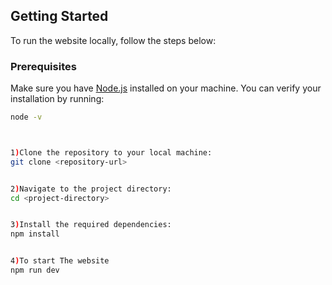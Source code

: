 ## Getting Started

To run the website locally, follow the steps below:

### Prerequisites

Make sure you have [Node.js](https://nodejs.org/) installed on your machine. You can verify your installation by running:

```bash
node -v



1)Clone the repository to your local machine:
git clone <repository-url>


2)Navigate to the project directory:
cd <project-directory>


3)Install the required dependencies:
npm install


4)To start The website 
npm run dev


